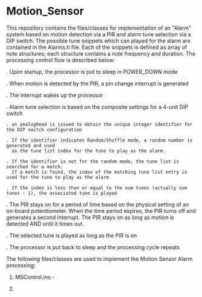 # Motion_Sensor
This repository contains the files/classes for implementation of an "Alarm" system based on motion detection via a PIR and alarm tune selection via a DIP switch.  The possible tune snippets which can played for the alarm are contained in the Alarms.h file.  Each of the snippets is defined as array of note structures; each structure contains a note frequency and duration.  The processing control flow is described below:

  . Upon startup, the processor is put to sleep in POWER_DOWN mode
  
  . When motion is detected by the PIR, a pin change interrupt is generated
  
  . The interrupt wakes up the processor
  
  . Alarm tune selection is based on the composite settings for a 4-unit DIP switch
  
    . an analogRead is issued to obtain the unique integer identifier for the DIP switch configuration
    
    . If the identifier indicates Random/Shuffle mode, a random number is generated and used
      as the tune list index for the tune to play as the alarm.
      
    . If the identifier is not for the random mode, the tune list is searched for a match.
      If a match is found, the index of the matching tune list entry is used for the tune to play as the alarm
      
    . If the index is less than or equal to the num tunes (actually num tunes - 1), the associated tune is played
    
  . The PIR stays on for a period of time based on the physical setting of an on-board potentiometer.  When the
    time period expires, the PIR turns off and generates a second interrupt. The PIR stays on as long as motion is detected
    AND until it times out.
    
  . The selected tune is played as long as the PIR is on
  
  . The processor is put back to sleep and the processing cycle repeats
  
  
  
  The following files/classes are used to implement the Motion Sensor Alarm processing:
  
  1. MSControl.ino - 
  
  2.
